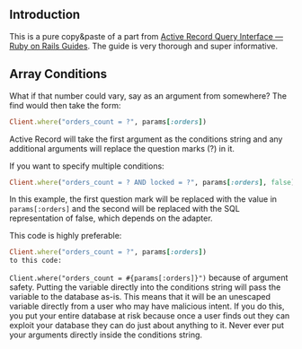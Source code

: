 ## Introduction 
This is a pure copy&paste of a part from [Active Record Query Interface — Ruby on Rails Guides](https://guides.rubyonrails.org/active_record_querying.html#conditions). The guide is very thorough and super informative.

## Array Conditions
What if that number could vary, say as an argument from somewhere? The find would then take the form:

```ruby
Client.where("orders_count = ?", params[:orders])
```

Active Record will take the first argument as the conditions string and any additional arguments will replace the question marks (?) in it.

If you want to specify multiple conditions:

```ruby
Client.where("orders_count = ? AND locked = ?", params[:orders], false)
```

In this example, the first question mark will be replaced with the value in `params[:orders]` and the second will be replaced with the SQL representation of false, which depends on the adapter.

This code is highly preferable:

```ruby
Client.where("orders_count = ?", params[:orders])
to this code:
```

`Client.where("orders_count = #{params[:orders]}")`
because of argument safety. Putting the variable directly into the conditions string will pass the variable to the database as-is. This means that it will be an unescaped variable directly from a user who may have malicious intent. If you do this, you put your entire database at risk because once a user finds out they can exploit your database they can do just about anything to it. Never ever put your arguments directly inside the conditions string.
